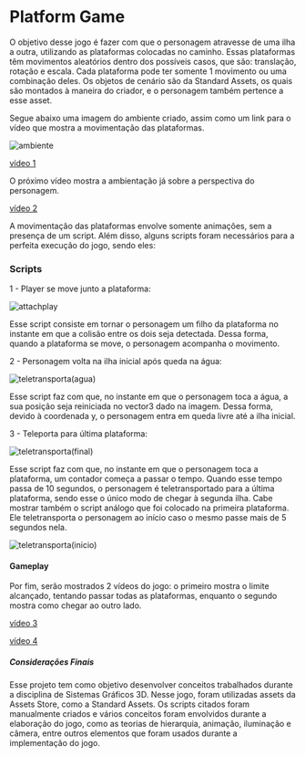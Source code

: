 # Platform Game

O objetivo desse jogo é fazer com que o personagem atravesse de uma ilha a outra, utilizando as plataformas colocadas no caminho. Essas plataformas têm movimentos aleatórios dentro dos possíveis casos, que são: translação, rotação e escala. Cada plataforma pode ter somente 1 movimento ou uma combinação deles. Os objetos de cenário são da Standard Assets, os quais são montados à maneira do criador, e o personagem também pertence a esse asset.


Segue abaixo uma imagem do ambiente criado, assim como um link para o vídeo que mostra a movimentação das plataformas.

![ambiente](https://user-images.githubusercontent.com/52334298/62245369-e1c9da00-b3b7-11e9-9233-a70128cddb08.jpg)

[vídeo 1](https://youtu.be/18IjnPUjwkE)

O próximo vídeo mostra a ambientação já sobre a perspectiva do personagem.

[vídeo 2](https://youtu.be/QaSZENLSL-w)

A movimentação das plataformas envolve somente animações, sem a presença de um script. Além disso, alguns scripts foram necessários para a perfeita execução do jogo, sendo eles:

### Scripts

1 - Player se move junto a plataforma:

![attachplay](https://user-images.githubusercontent.com/52334298/62284997-293d7e00-b42b-11e9-81bc-2e690752e3d4.jpg)

Esse script consiste em tornar o personagem um filho da plataforma no instante em que a colisão entre os dois seja detectada. Dessa forma, quando a plataforma se move, o personagem acompanha o movimento.

2 - Personagem volta na ilha inicial após queda na água:

![teletransporta(agua)](https://user-images.githubusercontent.com/52334298/62285600-4d4d8f00-b42c-11e9-814e-7aba4d103cb1.jpg)

Esse script faz com que, no instante em que o personagem toca a água, a sua posição seja reiniciada no vector3 dado na imagem. Dessa forma, devido à coordenada y, o personagem entra em queda livre até a ilha inicial.

3 - Teleporta para última plataforma:

![teletransporta(final)](https://user-images.githubusercontent.com/52334298/62285815-c8af4080-b42c-11e9-8bb5-b5b141db3898.jpg)

Esse script faz com que, no instante em que o personagem toca a plataforma, um contador começa a passar o tempo. Quando esse tempo passa de 10 segundos, o personagem é teletransportado para a última plataforma, sendo esse o único modo de chegar à segunda ilha. Cabe mostrar também o script análogo que foi colocado na primeira plataforma. Ele teletransporta o personagem ao início caso o mesmo passe mais de 5 segundos nela.

![teletransporta(inicio)](https://user-images.githubusercontent.com/52334298/62286003-2f345e80-b42d-11e9-9876-6761150d635e.jpg)


#### Gameplay

Por fim, serão mostrados 2 vídeos do jogo: o primeiro mostra o limite alcançado, tentando passar todas as plataformas, enquanto o segundo mostra como chegar ao outro lado.

[vídeo 3](https://youtu.be/fiAVWvGOhSs)

[vídeo 4](https://youtu.be/ypi8Nhbp0z0)

##### Considerações Finais
Esse projeto tem como objetivo desenvolver conceitos trabalhados durante a disciplina de Sistemas Gráficos 3D. Nesse jogo, foram utilizadas assets da Assets Store, como a Standard Assets. Os scripts citados foram manualmente criados e vários conceitos foram envolvidos durante a elaboração do jogo, como as teorias de hierarquia, animação, iluminação e câmera, entre outros elementos que foram usados durante a implementação do jogo.
